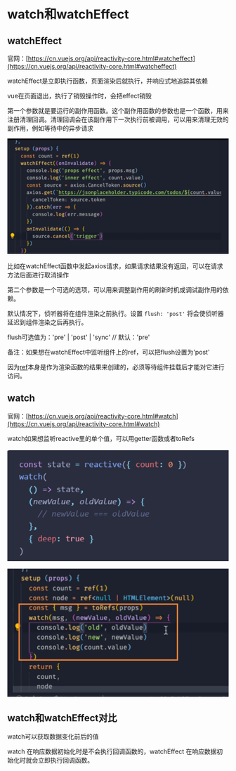 # watch和watchEffect

## watchEffect

官网：[https://cn.vuejs.org/api/reactivity-core.html#watcheffect](https://cn.vuejs.org/api/reactivity-core.html#watcheffect)

watchEffect是立即执行函数，页面渲染后就执行，并响应式地追踪其依赖

vue在页面退出，执行了销毁操作时，会把effect销毁

第一个参数就是要运行的副作用函数。这个副作用函数的参数也是一个函数，用来注册清理回调。清理回调会在该副作用下一次执行前被调用，可以用来清理无效的副作用，例如等待中的异步请求

![Image text](../.vuepress/public/vueKnowledge/04/01.png)

比如在watchEffect函数中发起axios请求，如果请求结果没有返回，可以在请求方法后面进行取消操作

第二个参数是一个可选的选项，可以用来调整副作用的刷新时机或调试副作用的依赖。

默认情况下，侦听器将在组件渲染之前执行。设置 `flush: 'post'` 将会使侦听器延迟到组件渲染之后再执行。

flush可选值为：'pre' | 'post' | 'sync' // 默认：'pre'

备注：如果想在watchEffect中监听组件上的ref，可以把flush设置为'post'

因为[ref](https://cn.vuejs.org/api/built-in-special-attributes.html#ref)本身是作为渲染函数的结果来创建的，必须等待组件挂载后才能对它进行访问。

## watch

官网：[https://cn.vuejs.org/api/reactivity-core.html#watch](https://cn.vuejs.org/api/reactivity-core.html#watch)

watch如果想监听reactive里的单个值，可以用getter函数或者toRefs

![Image text](../.vuepress/public/vueKnowledge/04/02.jpg)

![Image text](../.vuepress/public/vueKnowledge/04/03.jpg)

## watch和watchEffect对比

watch可以获取数据变化前后的值

watch 在响应数据初始化时是不会执行回调函数的，watchEffect 在响应数据初始化时就会立即执行回调函数。
